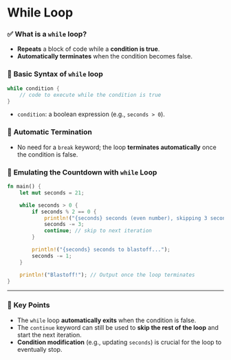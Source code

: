 # While Loop


### ✅ **What is a `while` loop?**
- **Repeats** a block of code while a **condition is true**.
- **Automatically terminates** when the condition becomes false.

### 🧭 **Basic Syntax of `while` loop**
```rust
while condition {
    // code to execute while the condition is true
}
```
- `condition`: a boolean expression (e.g., `seconds > 0`).

### 🚫 **Automatic Termination**
- No need for a `break` keyword; the loop **terminates automatically** once the condition is false.

### 🔁 **Emulating the Countdown with `while` Loop**

```rust
fn main() {
    let mut seconds = 21;

    while seconds > 0 {
        if seconds % 2 == 0 {
            println!("{seconds} seconds (even number), skipping 3 seconds");
            seconds -= 3;
            continue; // skip to next iteration
        }

        println!("{seconds} seconds to blastoff...");
        seconds -= 1;
    }

    println!("Blastoff!"); // Output once the loop terminates
}
```

---

### 🧠 **Key Points**
- The `while` loop **automatically exits** when the condition is false.
- The `continue` keyword can still be used to **skip the rest of the loop** and start the next iteration.
- **Condition modification** (e.g., updating `seconds`) is crucial for the loop to eventually stop.
